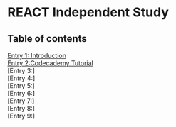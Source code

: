 # REACT Independent Study
## Table of contents
[Entry 1: Introduction](introduction.md)<br>
[Entry 2:Codecademy Tutorial](codecademy.md)<br>
[Entry 3:]<br>
[Entry 4:]<br>
[Entry 5:]<br>
[Entry 6:]<br>
[Entry 7:]<br>
[Entry 8:]<br>
[Entry 9:]<br>